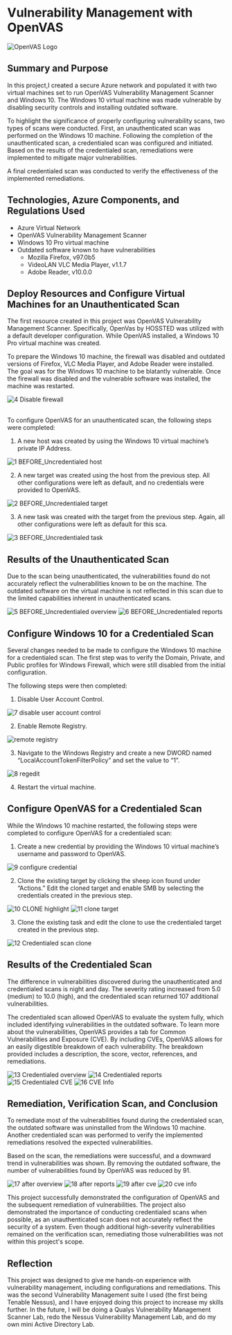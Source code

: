 
# Vulnerability Management with OpenVAS

![OpenVAS Logo](https://github.com/redouard2/OpenVAS-VulnLab/assets/73624384/1e792bb3-ac8c-49cb-bf4a-b23a00951e92)



## Summary and Purpose

In this project,I created a secure Azure network and populated it with two virtual machines set to run OpenVAS Vulnerability Management Scanner and Windows 10. The Windows 10 virtual machine was made vulnerable by disabling security controls and installing outdated software. 

To highlight the significance of properly configuring vulnerability scans, two types of scans were conducted. First, an unauthenticated scan was performed on the Windows 10 machine. Following the completion of the unauthenticated scan, a credentialed scan was configured and initiated. Based on the results of the credentialed scan, remediations were implemented to mitigate major vulnerabilities. 

A final credentialed scan was conducted to verify the effectiveness of the implemented remediations.


## Technologies, Azure Components, and Regulations Used

- Azure Virtual Network
- OpenVAS Vulnerability Management Scanner
- Windows 10 Pro virtual machine
- Outdated software known to have vulnerabilities
  - Mozilla Firefox, v97.0b5
  - VideoLAN VLC Media Player, v1.1.7
  - Adobe Reader, v10.0.0


## Deploy Resources and Configure Virtual Machines for an Unauthenticated Scan

The first resource created in this project was OpenVAS Vulnerability Management Scanner. Specifically, OpenVas by HOSSTED was utilized with a default developer configuration. While OpenVAS installed, a Windows 10 Pro virtual machine was created. 

To prepare the Windows 10 machine, the firewall was disabled and outdated versions of Firefox, VLC Media Player, and Adobe Reader were installed. The goal was for the Windows 10 machine to be blatantly vulnerable. Once the firewall was disabled and the vulnerable software was installed, the machine was restarted.


![4 Disable firewall](https://github.com/TylerDeaver/OpenVAS/assets/149614301/d0f4c453-b01f-4bf7-9c45-9844cf4266cc)


<br>To configure OpenVAS for an unauthenticated scan, the following steps were completed:

1. A new host was created by using the Windows 10 virtual machine’s private IP Address.


![1 BEFORE_Uncredentialed host](https://github.com/TylerDeaver/OpenVAS/assets/149614301/80742a9f-0341-4296-bb29-df15529b75a8)


2. A new target was created using the host from the previous step. All other configurations were left as default, and no credentials were provided to OpenVAS.


![2 BEFORE_Uncredentialed target](https://github.com/TylerDeaver/OpenVAS/assets/149614301/694460cc-7de3-40f8-b01f-94e3a28f402f)


3. A new task was created with the target from the previous step. Again, all other configurations were left as default for this sca.


![3 BEFORE_Uncredentialed task](https://github.com/TylerDeaver/OpenVAS/assets/149614301/860b35b1-a330-4eca-8c33-8c662a85d56c)



##  Results of the Unauthenticated Scan

Due to the scan being unauthenticated, the vulnerabilities found do not accurately reflect the vulnerabilities known to be on the machine. The outdated software on the virtual machine is not reflected in this scan due to the limited capabilities inherent in unauthenticated scans.


![5 BEFORE_Uncredentialed overview](https://github.com/TylerDeaver/OpenVAS/assets/149614301/b1c77fa5-e21c-4ed2-8711-f7622f97d1c6)
![6 BEFORE_Uncredentialed reports](https://github.com/TylerDeaver/OpenVAS/assets/149614301/3d5388a7-f94c-4586-8969-161bb15980b7)


## Configure Windows 10 for a Credentialed Scan

Several changes needed to be made to configure the Windows 10 machine for a credentialed scan. The first step was to verify the Domain, Private, and Public profiles for Windows Firewall, which were still disabled from the initial configuration.

The following steps were then completed:

1. Disable User Account Control.


![7 disable user account control](https://github.com/TylerDeaver/OpenVAS/assets/149614301/87eb7d5f-c7e6-429d-b0e5-cb218243a04c)


2. Enable Remote Registry.


![remote registry](https://github.com/TylerDeaver/OpenVAS/assets/149614301/5197899e-c971-44e7-9cca-935b910297ec)


3. Navigate to the Windows Registry and create a new DWORD named “LocalAccountTokenFilterPolicy” and set the value to “1”.


![8 regedit](https://github.com/TylerDeaver/OpenVAS/assets/149614301/bcc9a5df-7068-45ad-bebd-03ed4cb5dbe7)


4. Restart the virtual machine.


## Configure OpenVAS for a Credentialed Scan

While the Windows 10 machine restarted, the following steps were completed to configure OpenVAS for a credentialed scan:

1. Create a new credential by providing the Windows 10 virtual machine’s username and password to OpenVAS.


![9 configure credential](https://github.com/TylerDeaver/OpenVAS/assets/149614301/4e9f8471-cadd-4de3-afba-3cf12b716dc1)


2. Clone the existing target by clicking the sheep icon found under “Actions.” Edit the cloned target and enable SMB by selecting the credentials created in the previous step.


![10 CLONE highlight](https://github.com/TylerDeaver/OpenVAS/assets/149614301/357205d0-d5f2-40cc-811c-a8977671bfc4)
![11 clone target](https://github.com/TylerDeaver/OpenVAS/assets/149614301/925e3d45-49fe-49a5-ab06-92c3a1152e49)



3. Clone the existing task and edit the clone to use the credentialed target created in the previous step.


![12 Credentialed scan clone](https://github.com/TylerDeaver/OpenVAS/assets/149614301/3c1c0fbe-e7b8-41bd-9da9-dd8c21da38ff)


## Results of the Credentialed Scan

The difference in vulnerabilities discovered during the unauthenticated and credentialed scans is night and day. The severity rating increased from 5.0 (medium) to 10.0 (high), and the credentialed scan returned 107 additional vulnerabilities. 

The credentialed scan allowed OpenVAS to evaluate the system fully, which included identifying vulnerabilities in the outdated software. To learn more about the vulnerabilities, OpenVAS provides a tab for Common Vulnerabilities and Exposure (CVE). By including CVEs, OpenVAS allows for an easily digestible breakdown of each vulnerability. The breakdown provided includes a description, the score, vector, references, and remediations.


![13 Credentialed overview](https://github.com/TylerDeaver/OpenVAS/assets/149614301/6461d348-804a-4018-a258-84dce552333d)
![14 Credentialed reports](https://github.com/TylerDeaver/OpenVAS/assets/149614301/570d86ec-41b5-40a0-a290-1188b121a774)
![15 Credentialed CVE](https://github.com/TylerDeaver/OpenVAS/assets/149614301/b1766134-794d-4df1-9f8d-2dbdc6195fb0)
![16 CVE Info](https://github.com/TylerDeaver/OpenVAS/assets/149614301/c871409a-76ad-4efb-8f3b-a9b680467fb4)



## Remediation, Verification Scan, and Conclusion

To remediate most of the vulnerabilities found during the credentialed scan, the outdated software was uninstalled from the Windows 10 machine. Another credentialed scan was performed to verify the implemented remediations resolved the expected vulnerabilities. 

Based on the scan, the remediations were successful, and a downward trend in vulnerabilities was shown. By removing the outdated software, the number of vulnerabilities found by OpenVAS was reduced by 91.


![17 after overview](https://github.com/TylerDeaver/OpenVAS/assets/149614301/a5e53cf9-e572-4b00-8785-68c4a4732440)
![18 after reports](https://github.com/TylerDeaver/OpenVAS/assets/149614301/67f382eb-6787-46c3-80d7-4da865c9d67d)
![19 after cve](https://github.com/TylerDeaver/OpenVAS/assets/149614301/b649e372-3f31-4431-ab58-42f65336375d)
![20 cve info](https://github.com/TylerDeaver/OpenVAS/assets/149614301/934e914e-001e-4607-9ea6-f5d7e4589255)


This project successfully demonstrated the configuration of OpenVAS and the subsequent remediation of vulnerabilities. The project also demonstrated the importance of conducting credentialed scans when possible, as an unauthenticated scan does not accurately reflect the security of a system. Even though additional high-severity vulnerabilities remained on the verification scan, remediating those vulnerabilities was not within this project's scope.


## Reflection
This project was designed to give me hands-on experience with vulnerability management, including configurations and remediations. This was the second Vulnerability Management suite I used (the first being Tenable Nessus), and I have enjoyed doing this project to increase my skills further. In the future, I will be doing a Qualys Vulnerability Management Scanner Lab, redo the Nessus Vulnerability Management Lab, and do my own mini Active Directory Lab.

